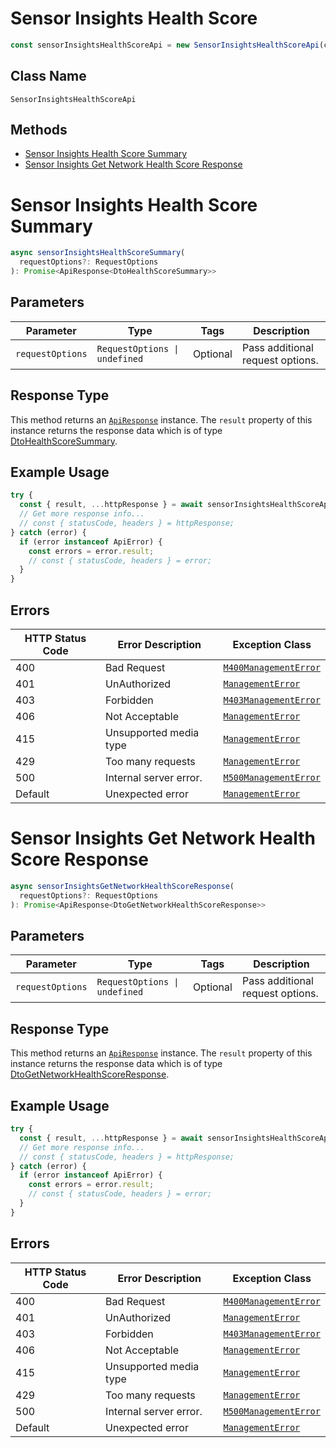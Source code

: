 # Sensor Insights Health Score

```ts
const sensorInsightsHealthScoreApi = new SensorInsightsHealthScoreApi(client);
```

## Class Name

`SensorInsightsHealthScoreApi`

## Methods

* [Sensor Insights Health Score Summary](../../doc/controllers/sensor-insights-health-score.md#sensor-insights-health-score-summary)
* [Sensor Insights Get Network Health Score Response](../../doc/controllers/sensor-insights-health-score.md#sensor-insights-get-network-health-score-response)


# Sensor Insights Health Score Summary

```ts
async sensorInsightsHealthScoreSummary(
  requestOptions?: RequestOptions
): Promise<ApiResponse<DtoHealthScoreSummary>>
```

## Parameters

| Parameter | Type | Tags | Description |
|  --- | --- | --- | --- |
| `requestOptions` | `RequestOptions \| undefined` | Optional | Pass additional request options. |

## Response Type

This method returns an [`ApiResponse`](../../doc/api-response.md) instance. The `result` property of this instance returns the response data which is of type [DtoHealthScoreSummary](../../doc/models/dto-health-score-summary.md).

## Example Usage

```ts
try {
  const { result, ...httpResponse } = await sensorInsightsHealthScoreApi.sensorInsightsHealthScoreSummary();
  // Get more response info...
  // const { statusCode, headers } = httpResponse;
} catch (error) {
  if (error instanceof ApiError) {
    const errors = error.result;
    // const { statusCode, headers } = error;
  }
}
```

## Errors

| HTTP Status Code | Error Description | Exception Class |
|  --- | --- | --- |
| 400 | Bad Request | [`M400ManagementError`](../../doc/models/m400-management-error.md) |
| 401 | UnAuthorized | [`ManagementError`](../../doc/models/management-error.md) |
| 403 | Forbidden | [`M403ManagementError`](../../doc/models/m403-management-error.md) |
| 406 | Not Acceptable | [`ManagementError`](../../doc/models/management-error.md) |
| 415 | Unsupported media type | [`ManagementError`](../../doc/models/management-error.md) |
| 429 | Too many requests | [`ManagementError`](../../doc/models/management-error.md) |
| 500 | Internal server error. | [`M500ManagementError`](../../doc/models/m500-management-error.md) |
| Default | Unexpected error | [`ManagementError`](../../doc/models/management-error.md) |


# Sensor Insights Get Network Health Score Response

```ts
async sensorInsightsGetNetworkHealthScoreResponse(
  requestOptions?: RequestOptions
): Promise<ApiResponse<DtoGetNetworkHealthScoreResponse>>
```

## Parameters

| Parameter | Type | Tags | Description |
|  --- | --- | --- | --- |
| `requestOptions` | `RequestOptions \| undefined` | Optional | Pass additional request options. |

## Response Type

This method returns an [`ApiResponse`](../../doc/api-response.md) instance. The `result` property of this instance returns the response data which is of type [DtoGetNetworkHealthScoreResponse](../../doc/models/dto-get-network-health-score-response.md).

## Example Usage

```ts
try {
  const { result, ...httpResponse } = await sensorInsightsHealthScoreApi.sensorInsightsGetNetworkHealthScoreResponse();
  // Get more response info...
  // const { statusCode, headers } = httpResponse;
} catch (error) {
  if (error instanceof ApiError) {
    const errors = error.result;
    // const { statusCode, headers } = error;
  }
}
```

## Errors

| HTTP Status Code | Error Description | Exception Class |
|  --- | --- | --- |
| 400 | Bad Request | [`M400ManagementError`](../../doc/models/m400-management-error.md) |
| 401 | UnAuthorized | [`ManagementError`](../../doc/models/management-error.md) |
| 403 | Forbidden | [`M403ManagementError`](../../doc/models/m403-management-error.md) |
| 406 | Not Acceptable | [`ManagementError`](../../doc/models/management-error.md) |
| 415 | Unsupported media type | [`ManagementError`](../../doc/models/management-error.md) |
| 429 | Too many requests | [`ManagementError`](../../doc/models/management-error.md) |
| 500 | Internal server error. | [`M500ManagementError`](../../doc/models/m500-management-error.md) |
| Default | Unexpected error | [`ManagementError`](../../doc/models/management-error.md) |

